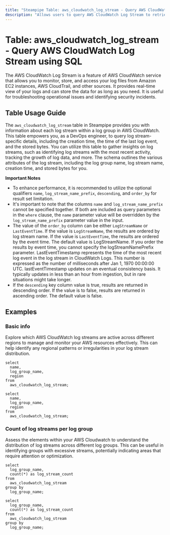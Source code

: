 ```yaml
---
title: "Steampipe Table: aws_cloudwatch_log_stream - Query AWS CloudWatch Log Stream using SQL"
description: "Allows users to query AWS CloudWatch Log Stream to retrieve detailed information about each log stream within a log group."
---
```


# Table: aws_cloudwatch_log_stream - Query AWS CloudWatch Log Stream using SQL

The AWS CloudWatch Log Stream is a feature of AWS CloudWatch service that allows you to monitor, store, and access your log files from Amazon EC2 instances, AWS CloudTrail, and other sources. It provides real-time view of your logs and can store the data for as long as you need. It is useful for troubleshooting operational issues and identifying security incidents.

## Table Usage Guide

The `aws_cloudwatch_log_stream` table in Steampipe provides you with information about each log stream within a log group in AWS CloudWatch. This table empowers you, as a DevOps engineer, to query log stream-specific details, including the creation time, the time of the last log event, and the stored bytes. You can utilize this table to gather insights on log streams, such as identifying log streams with the most recent activity, tracking the growth of log data, and more. The schema outlines the various attributes of the log stream, including the log group name, log stream name, creation time, and stored bytes for you.

**Important Notes**
- To enhance performance, it is recommended to utilize the optional qualifiers `name`, `log_stream_name_prefix`, `descending`, and `order_by` for result set limitation.
- It's important to note that the columns `name` and `log_stream_name_prefix` cannot be specified together. If both are included as query parameters in the `where` clause, the `name` parameter value will be overridden by the `log_stream_name_prefix` parameter value in the input.
- The value of the `order_by` column can be either `LogStreamName` or `LastEventTime`. If the value is `LogStreamName`, the results are ordered by log stream name. If the value is `LastEventTime`, the results are ordered by the event time. The default value is LogStreamName. If you order the results by event time, you cannot specify the logStreamNamePrefix parameter. LastEventTimestamp represents the time of the most recent log event in the log stream in CloudWatch Logs. This number is expressed as the number of milliseconds after Jan 1, 1970 00:00:00 UTC. lastEventTimestamp updates on an eventual consistency basis. It typically updates in less than an hour from ingestion, but in rare situations might take longer.
- If the `descending` key column value is true, results are returned in descending order. If the value is to false, results are returned in ascending order. The default value is false.

## Examples

### Basic info
Explore which AWS CloudWatch log streams are active across different regions to manage and monitor your AWS resources effectively. This can help identify any regional patterns or irregularities in your log stream distribution.

```sql+postgres
select
  name,
  log_group_name,
  region
from
  aws_cloudwatch_log_stream;
```

```sql+sqlite
select
  name,
  log_group_name,
  region
from
  aws_cloudwatch_log_stream;
```

### Count of log streams per log group
Assess the elements within your AWS Cloudwatch to understand the distribution of log streams across different log groups. This can be useful in identifying groups with excessive streams, potentially indicating areas that require attention or optimization.

```sql+postgres
select
  log_group_name,
  count(*) as log_stream_count
from
  aws_cloudwatch_log_stream
group by
  log_group_name;
```

```sql+sqlite
select
  log_group_name,
  count(*) as log_stream_count
from
  aws_cloudwatch_log_stream
group by
  log_group_name;
```